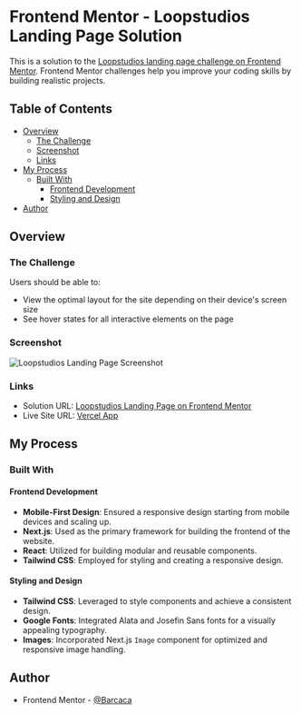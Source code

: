# Frontend Mentor - Loopstudios Landing Page Solution

This is a solution to the [Loopstudios landing page challenge on Frontend Mentor](https://www.frontendmentor.io/challenges/loopstudios-landing-page-N88J5Onjw). Frontend Mentor challenges help you improve your coding skills by building realistic projects.

## Table of Contents

- [Overview](#overview)
  - [The Challenge](#the-challenge)
  - [Screenshot](#screenshot)
  - [Links](#links)
- [My Process](#my-process)
  - [Built With](#built-with)
    - [Frontend Development](#frontend-development)
    - [Styling and Design](#styling-and-design)
- [Author](#author)

## Overview

### The Challenge

Users should be able to:

- View the optimal layout for the site depending on their device's screen size
- See hover states for all interactive elements on the page

### Screenshot

![Loopstudios Landing Page Screenshot](./screenshot.jpg)

### Links

- Solution URL: [Loopstudios Landing Page on Frontend Mentor](https://www.frontendmentor.io/solutions/tip-calculator-appsassscss-NnY4gGJ6O_)
- Live Site URL: [Vercel App](https://tip-calculator-app-main-blond.vercel.app)

## My Process

### Built With

#### Frontend Development

- **Mobile-First Design**: Ensured a responsive design starting from mobile devices and scaling up.
- **Next.js**: Used as the primary framework for building the frontend of the website.
- **React**: Utilized for building modular and reusable components.
- **Tailwind CSS**: Employed for styling and creating a responsive design.

#### Styling and Design

- **Tailwind CSS**: Leveraged to style components and achieve a consistent design.
- **Google Fonts**: Integrated Alata and Josefin Sans fonts for a visually appealing typography.
- **Images**: Incorporated Next.js `Image` component for optimized and responsive image handling.

## Author

- Frontend Mentor - [@Barcaca](https://www.frontendmentor.io/profile/Barcaca)
